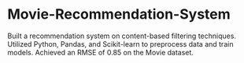 # Movie-Recommendation-System
 Built a recommendation system on content-based filtering techniques.  Utilized Python, Pandas, and Scikit-learn to preprocess data and train models.  Achieved an RMSE of 0.85 on the Movie dataset.

